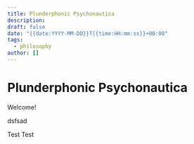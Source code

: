 ```yaml
---
title: Plunderphonic Psychonautica
description: 
draft: false
date: "{{date:YYYY-MM-DD}}T{{time:HH:mm:ss}}+00:00"
tags:
  - philosophy
author: []
---
```


# Plunderphonic Psychonautica

Welcome!


dsfsad

Test
Test
